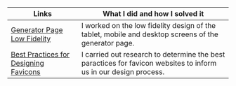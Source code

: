 | Links                           | What I did and how I solved it                                                                                              |
| ------------------------------ | -------------------------------------------------------------------------------------------------------- |
|  <a href="https://www.figma.com/file/NbgJXBP7f8k0oiMXN1TTCZ/Generator-Page-Low-fidelity-Wire-Frames?node-id=0%3A1" target="_blank">Generator Page Low Fidelity </a>    | I worked on the low fidelity design of the tablet, mobile and desktop screens of the generator page.
|  <a href="https://docs.google.com/document/d/1J7jvr_cC2xHMY3fqC1iIx4ISejJeYngvs3YTUyIvJDg/edit" target="_blank">Best Practices for Designing Favicons </a>    | I carried out research to determine the best paractices for favicon websites to inform us in our design process.
